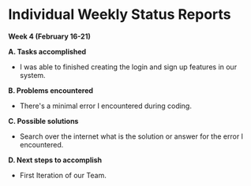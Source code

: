 # Individual Weekly Status Reports #

**Week 4 (February 16-21)**

**A. Tasks accomplished** <br>
<ul><li>I was able to finished creating the login and sign up features in our system.</li></ul>


<b>B. Problems encountered</b> <br>
<ul><li>There's a minimal error I encountered during coding.</li></ul>

<b>C. Possible solutions</b> <br>
<ul><li>Search over the internet what is the solution or answer for the error I encountered.</li></ul>

<b>D. Next steps to accomplish</b> <br>
<ul><li>First Iteration of our Team.